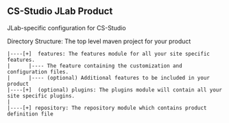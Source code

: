## CS-Studio JLab Product

JLab-specific configuration for CS-Studio

Directory Structure:
The top level maven project for your product
```
|----[+]  features: The features module for all your site specific features.
|      |---- The feature containing the customization and configuration files.
|      |---- (optional) Additional features to be included in your product
|----[+]  (optional) plugins: The plugins module will contain all your site specific plugins.
|
|----[+] repository: The repository module which contains product definition file
```

